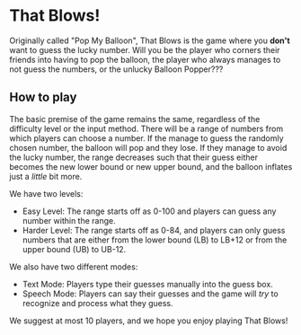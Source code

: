 # That Blows!
Originally called "Pop My Balloon", That Blows is the game where you **don't** want to guess the lucky number. Will you be the player who corners their friends into having to pop the balloon, the player who always manages to not guess the numbers, or the unlucky Balloon Popper???

## How to play
The basic premise of the game remains the same, regardless of the difficulty level or the input method. There will be a range of numbers from which players can choose a number. If the manage to guess the randomly chosen number, the balloon will pop and they lose. If they manage to avoid the lucky number, the range decreases such that their guess either becomes the new lower bound or new upper bound, and the balloon inflates just a *little* bit more.

We have two levels:
- Easy Level: The range starts off as 0-100 and players can guess any number within the range. 
- Harder Level: The range starts off as 0-84, and players can only guess numbers that are either from the lower bound (LB) to LB+12 or from the upper bound (UB) to UB-12.

We also have two different modes:
- Text Mode: Players type their guesses manually into the guess box.
- Speech Mode: Players can say their guesses and the game will *try* to recognize and process what they guess.

We suggest at most 10 players, and we hope you enjoy playing That Blows!
